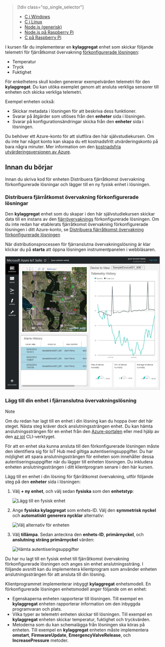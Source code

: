 > [!div class="op_single_selector"]
> * [C i Windows](../articles/iot-suite/iot-suite-connecting-devices.md)
> * [C i Linux](../articles/iot-suite/iot-suite-connecting-devices-linux.md)
> * [Node.js (generisk)](../articles/iot-suite/iot-suite-connecting-devices-node.md)
> * [Node.js på Raspberry Pi](../articles/iot-suite/iot-suite-connecting-pi-node.md)
> * [C på Raspberry Pi](../articles/iot-suite/iot-suite-connecting-pi-c.md)

I kursen får du implementerar en **kylaggregat** enhet som skickar följande telemetri för fjärråtkomst övervakning [förkonfigurerade lösningen](../articles/iot-suite/iot-suite-what-are-preconfigured-solutions.md):

* Temperatur
* Tryck
* Fuktighet

För enkelhetens skull koden genererar exempelvärden telemetri för den **kylaggregat**. Du kan utöka exemplet genom att ansluta verkliga sensorer till enheten och skicka verkliga telemetri.

Exempel enheten också:

* Skickar metadata i lösningen för att beskriva dess funktioner.
* Svarar på åtgärder som utlöses från den **enheter** sida i lösningen.
* Svarar på konfigurationsändringar skicka från den **enheter** sida i lösningen.

Du behöver ett Azure-konto för att slutföra den här självstudiekursen. Om du inte har något konto kan skapa du ett kostnadsfritt utvärderingskonto på bara några minuter. Mer information om den [kostnadsfria utvärderingsversionen av Azure](http://azure.microsoft.com/pricing/free-trial/).

## <a name="before-you-start"></a>Innan du börjar

Innan du skriva kod för enheten Distribuera fjärråtkomst övervakning förkonfigurerade lösningar och lägger till en ny fysisk enhet i lösningen.

### <a name="deploy-your-remote-monitoring-preconfigured-solution"></a>Distribuera fjärråtkomst övervakning förkonfigurerade lösningar

Den **kylaggregat** enhet som du skapar i den här självstudiekursen skickar data till en instans av den [fjärrövervaknings](../articles/iot-suite/iot-suite-remote-monitoring-explore.md) förkonfigurerade lösningen. Om du inte redan har etablerats fjärråtkomst övervakning förkonfigurerade lösningen i ditt Azure-konto, se [Distribuera fjärråtkomst övervakning förkonfigurerade lösningen](../articles/iot-suite/iot-suite-remote-monitoring-deploy.md)

När distributionsprocessen för fjärranslutna övervakningslösning är klar klickar du på **starta** att öppna lösningen instrumentpanelen i webbläsaren.

![Infopanelen lösning](media/iot-suite-selector-connecting/dashboard.png)

### <a name="add-your-device-to-the-remote-monitoring-solution"></a>Lägg till din enhet i fjärranslutna övervakningslösning

> [!NOTE]
> Om du redan har lagt till en enhet i din lösning kan du hoppa över det här steget. Nästa steg kräver dock anslutningssträngen enhet. Du kan hämta anslutningssträngen för en enhet från den [Azure-portalen](https://portal.azure.com) eller med hjälp av den [az iot](https://docs.microsoft.com/cli/azure/iot?view=azure-cli-latest) CLI-verktyget.

För att en enhet ska kunna ansluta till den förkonfigurerade lösningen måste den identifiera sig för IoT Hub med giltiga autentiseringsuppgifter. Du har möjlighet att spara anslutningssträngen för enheten som innehåller dessa autentiseringsuppgifter när du lägger till enheten lösningen. Du inkludera enheten anslutningssträngen i ditt klientprogram senare i den här kursen.

Lägg till en enhet i din lösning för fjärråtkomst övervakning, utför följande steg på den **enheter** sida i lösningen:

1. Välj **+ ny enhet**, och välj sedan **fysiska** som den **enhetstyp**:

    ![Lägg till en fysisk enhet](media/iot-suite-selector-connecting/devicesprovision.png)

1. Ange **fysiska kylaggregat** som enhets-ID. Välj den **symmetrisk nyckel** och **automatiskt generera nycklar** alternativ:

    ![Välj alternativ för enheten](media/iot-suite-selector-connecting/devicesoptions.png)

1. Välj **tillämpa**. Sedan anteckna den **enhets-ID**, **primärnyckel**, och **anslutning sträng primärnyckel** värden:

    ![Hämta autentiseringsuppgifter](media/iot-suite-selector-connecting/credentials.png)

Du har nu lagt till en fysisk enhet till fjärråtkomst övervakning förkonfigurerade lösningen och anges sin enhet anslutningssträng. I följande avsnitt kan du implementera klientprogram som använder enheten anslutningssträngen för att ansluta till din lösning.

Klientprogrammet implementerar inbyggt **kylaggregat** enhetsmodell. En förkonfigurerade lösningen enhetsmodell anger följande om en enhet:

* Egenskaperna enheten rapporterar till lösningen. Till exempel en **kylaggregat** enheten rapporterar information om den inbyggda programvaran och plats.
* Vilka typer av telemetri enheten skickar till lösningen. Till exempel en **kylaggregat** enheten skickar temperatur, fuktighet och tryckvärden.
* Metoderna som du kan schemalägga från lösningen ska köras på enheten. Till exempel en **kylaggregat** enheten måste implementera **omstart**, **FirmwareUpdate**, **EmergencyValveRelease**, och  **IncreasePressure** metoder.